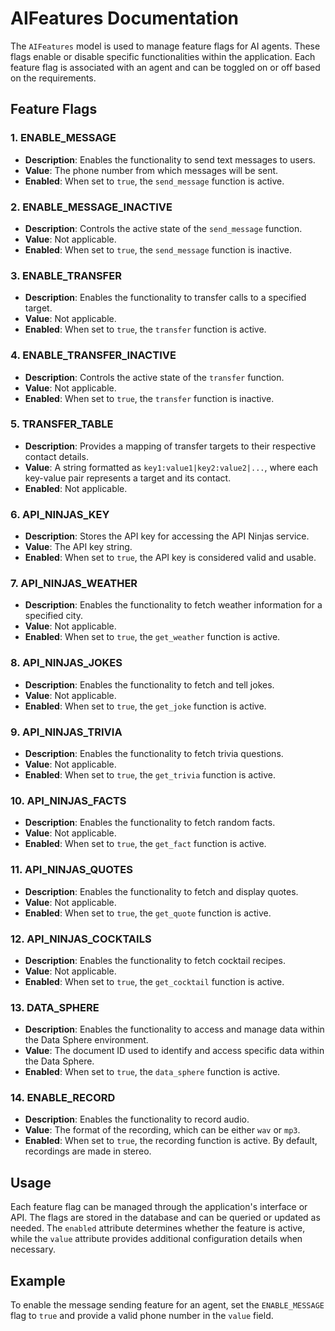 # AIFeatures Documentation

The `AIFeatures` model is used to manage feature flags for AI agents. These flags enable or disable specific functionalities within the application. Each feature flag is associated with an agent and can be toggled on or off based on the requirements.

## Feature Flags

### 1. ENABLE_MESSAGE
- **Description**: Enables the functionality to send text messages to users.
- **Value**: The phone number from which messages will be sent.
- **Enabled**: When set to `true`, the `send_message` function is active.

### 2. ENABLE_MESSAGE_INACTIVE
- **Description**: Controls the active state of the `send_message` function.
- **Value**: Not applicable.
- **Enabled**: When set to `true`, the `send_message` function is inactive.

### 3. ENABLE_TRANSFER
- **Description**: Enables the functionality to transfer calls to a specified target.
- **Value**: Not applicable.
- **Enabled**: When set to `true`, the `transfer` function is active.

### 4. ENABLE_TRANSFER_INACTIVE
- **Description**: Controls the active state of the `transfer` function.
- **Value**: Not applicable.
- **Enabled**: When set to `true`, the `transfer` function is inactive.

### 5. TRANSFER_TABLE
- **Description**: Provides a mapping of transfer targets to their respective contact details.
- **Value**: A string formatted as `key1:value1|key2:value2|...`, where each key-value pair represents a target and its contact.
- **Enabled**: Not applicable.

### 6. API_NINJAS_KEY
- **Description**: Stores the API key for accessing the API Ninjas service.
- **Value**: The API key string.
- **Enabled**: When set to `true`, the API key is considered valid and usable.

### 7. API_NINJAS_WEATHER
- **Description**: Enables the functionality to fetch weather information for a specified city.
- **Value**: Not applicable.
- **Enabled**: When set to `true`, the `get_weather` function is active.

### 8. API_NINJAS_JOKES
- **Description**: Enables the functionality to fetch and tell jokes.
- **Value**: Not applicable.
- **Enabled**: When set to `true`, the `get_joke` function is active.

### 9. API_NINJAS_TRIVIA
- **Description**: Enables the functionality to fetch trivia questions.
- **Value**: Not applicable.
- **Enabled**: When set to `true`, the `get_trivia` function is active.

### 10. API_NINJAS_FACTS
- **Description**: Enables the functionality to fetch random facts.
- **Value**: Not applicable.
- **Enabled**: When set to `true`, the `get_fact` function is active.

### 11. API_NINJAS_QUOTES
- **Description**: Enables the functionality to fetch and display quotes.
- **Value**: Not applicable.
- **Enabled**: When set to `true`, the `get_quote` function is active.

### 12. API_NINJAS_COCKTAILS
- **Description**: Enables the functionality to fetch cocktail recipes.
- **Value**: Not applicable.
- **Enabled**: When set to `true`, the `get_cocktail` function is active.

### 13. DATA_SPHERE
- **Description**: Enables the functionality to access and manage data within the Data Sphere environment.
- **Value**: The document ID used to identify and access specific data within the Data Sphere.
- **Enabled**: When set to `true`, the `data_sphere` function is active.

### 14. ENABLE_RECORD
- **Description**: Enables the functionality to record audio.
- **Value**: The format of the recording, which can be either `wav` or `mp3`.
- **Enabled**: When set to `true`, the recording function is active. By default, recordings are made in stereo.


## Usage

Each feature flag can be managed through the application's interface or API. The flags are stored in the database and can be queried or updated as needed. The `enabled` attribute determines whether the feature is active, while the `value` attribute provides additional configuration details when necessary.

## Example

To enable the message sending feature for an agent, set the `ENABLE_MESSAGE` flag to `true` and provide a valid phone number in the `value` field.
